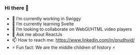 ### Hi there 👋

- 🔭 I’m currently working in Swiggy
- 🌱 I’m currently learning Svelte
- 👯 I’m looking to collaborate on WebGl/HTML video players
- 💬 Ask me about ReactJs
- 📫 How to reach me: https://www.linkedin.com/in/prudhvid/
- ⚡ Fun fact: We are the middle children of history ⚡️
